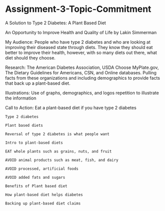 # Assignment-3-Topic-Commitment

A Solution to Type 2 Diabetes: A Plant Based Diet 

An Opportunity to Improve Health and Quality of Life by Lakin Simmerman 


My Audience: People who have type 2 diabetes and who are looking at improving their diseased state through diets. They know they should eat better to improve their health, however, with so many diets out there, what diet should they choose.  

Research: The American Diabetes Association, USDA Choose MyPlate.gov, The Dietary Guidelines for Americans, CSN, and Online databases. Pulling facts from these organizations and including demographics to provide facts that back up a plant-based diet. 

Illustrations: Use of graphs, demographics, and logos repetition to illustrate the information  

Call to Action: Eat a plant-based diet if you have type 2 diabetes 

    Type 2 diabetes 

    Plant based diets 

    Reversal of type 2 diabetes is what people want 

    Intro to plant-based diets 

    EAT whole plants such as grains, nuts, and fruit 

    AVOID animal products such as meat, fish, and dairy 

    AVOID processed, artificial foods 

    AVOID added fats and sugars 

    Benefits of Plant based diet 

    How plant-based diet helps diabetes 

    Backing up plant-based diet claims
